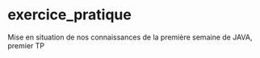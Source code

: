 # exercice_pratique
Mise en situation de nos connaissances de la première semaine de JAVA, premier TP
